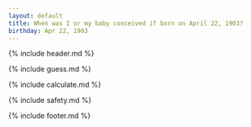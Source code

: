 ```yaml
---
layout: default
title: When was I or my baby conceived if born on April 22, 1903?
birthday: Apr 22, 1903
---
```


{% include header.md %}

{% include guess.md %}

{% include calculate.md %}

{% include safety.md %}

{% include footer.md %}



